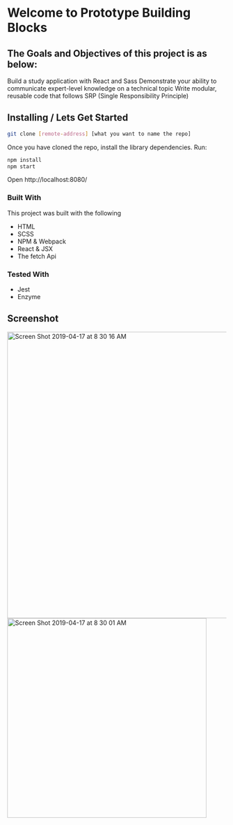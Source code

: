# Welcome to Prototype Building Blocks

## The Goals and Objectives of this project is as below:

Build a study application with React and Sass
Demonstrate your ability to communicate expert-level knowledge on a technical topic
Write modular, reusable code that follows SRP (Single Responsibility Principle)

## Installing / Lets Get Started
```bash
git clone [remote-address] [what you want to name the repo]
```

Once you have cloned the repo, install the library dependencies. Run:

```bash
npm install
npm start
```
Open http://localhost:8080/

### Built With
This project was built with the following
- HTML
- SCSS
- NPM & Webpack
- React & JSX
- The fetch Api

### Tested With
- Jest
- Enzyme

## Screenshot
<img width="657" alt="Screen Shot 2019-04-17 at 8 30 16 AM" src="https://user-images.githubusercontent.com/34406483/56297970-95031180-60ee-11e9-9593-e002f7cf5d15.png">
<img width="458" alt="Screen Shot 2019-04-17 at 8 30 01 AM" src="https://user-images.githubusercontent.com/34406483/56297976-97fe0200-60ee-11e9-9385-6daeea725976.png">

